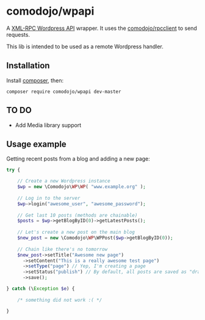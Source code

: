 # comodojo/wpapi
A [XML-RPC Wordpress API](https://codex.wordpress.org/XML-RPC_WordPress_API) wrapper. It uses the [comodojo/rpcclient](https://github.com/comodojo/rpcclient) to send requests.

This lib is intended to be used as a remote Wordpress handler.

## Installation

Install [composer](https://getcomposer.org/), then:

`` composer require comodojo/wpapi dev-master ``

## TO DO

 - Add Media library support

## Usage example

Getting recent posts from a blog and adding a new page:

```php
try {

    // Create a new Wordpress instance
    $wp = new \Comodojo\WP\WP( "www.example.org" );
    
    // Log in to the server
    $wp->login("awesome_user", "awesome_password");
    
    // Get last 10 posts (methods are chainable)
    $posts = $wp->getBlogByID(0)->getLatestPosts();
    
    // Let's create a new post on the main blog
    $new_post = new \Comodojo\WP\WPPost($wp->getBlogByID(0));
    
    // Chain like there's no tomorrow
    $new_post->setTitle("Awesome new page")
      ->setContent("This is a really awesome test page")
      ->setType("page") // Yep, I'm creating a page
      ->setStatus("publish") // By default, all posts are saved as "draft"
      ->save();

} catch (\Exception $e) {
	
	/* something did not work :( */

}

```
